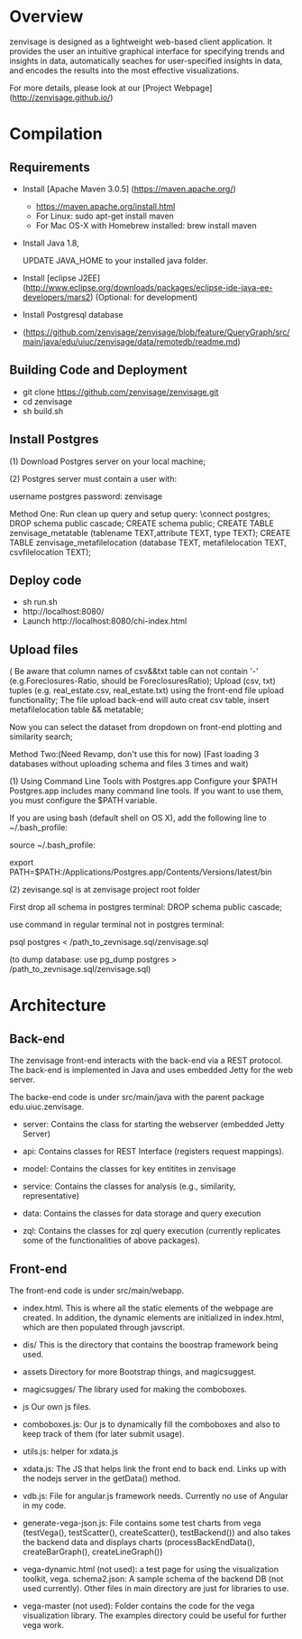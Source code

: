 # Overview
zenvisage is designed as a lightweight web-based client application. It provides the user an intuitive graphical interface for specifying trends and insights in data, automatically seaches for user-specified insights in data, and encodes the results into the most effective visualizations.

For more details, please look at our [Project Webpage] (http://zenvisage.github.io/)

# Compilation

## Requirements

* Install [Apache Maven 3.0.5] (https://maven.apache.org/) 
  * https://maven.apache.org/install.html
  * For Linux: sudo apt-get install maven
  * For Mac OS-X with Homebrew installed: brew install maven

* Install Java 1.8, 

  UPDATE JAVA_HOME to your installed java folder.

* Install [eclipse J2EE] (http://www.eclipse.org/downloads/packages/eclipse-ide-java-ee-developers/mars2) (Optional: for development) 

* Install Postgresql database

* (https://github.com/zenvisage/zenvisage/blob/feature/QueryGraph/src/main/java/edu/uiuc/zenvisage/data/remotedb/readme.md)


## Building Code and Deployment

*  git clone https://github.com/zenvisage/zenvisage.git
*  cd zenvisage
*  sh build.sh 

## Install Postgres
(1) Download Postgres server on your local machine;

(2) Postgres server must contain a user with:

username  postgres
password: zenvisage


Method One:
Run clean up query and setup query:
\connect postgres;
DROP schema public cascade;
CREATE schema public;
CREATE TABLE zenvisage_metatable (tablename TEXT,attribute TEXT, type TEXT);
CREATE TABLE zenvisage_metafilelocation (database TEXT, metafilelocation TEXT, csvfilelocation TEXT);



## Deploy code
*  sh run.sh
*  http://localhost:8080/
*  Launch http://localhost:8080/chi-index.html

## Upload files
( Be aware that column names of csv&&txt table can not contain '-' 
(e.g.Foreclosures-Ratio, should be ForeclosuresRatio);
Upload (csv, txt) tuples (e.g. real_estate.csv, real_estate.txt) using the front-end file upload functionality;
The file upload back-end will auto creat csv table, insert metafilelocation table && metatable;

Now you can select the dataset from dropdown on front-end plotting and similarity search;


Method Two:(Need Revamp, don't use this for now) (Fast loading 3 databases without uploading schema and files 3 times and wait)

(1)
Using Command Line Tools with Postgres.app
Configure your $PATH
Postgres.app includes many command line tools. If you want to use them, you must configure the $PATH variable.

If you are using bash (default shell on OS X), add the following line to ~/.bash_profile:

source  ~/.bash_profile:

export PATH=$PATH:/Applications/Postgres.app/Contents/Versions/latest/bin

(2)
zevisange.sql is at zenvisage project root folder

First drop all schema in postgres terminal: DROP schema public cascade;

use command in regular terminal not in postgres terminal:

psql postgres < /path_to_zevnisage.sql/zenvisage.sql

(to dump database: use pg_dump postgres > /path_to_zevnisage.sql/zenvisage.sql)

# Architecture

## Back-end

The zenvisage front-end interacts with the back-end via a REST
protocol. The back-end is implemented in Java and uses embedded Jetty
for the web server. 

The backe-end code is under src/main/java with the parent package edu.uiuc.zenvisage. 

* server: 
Contains the class for starting the webserver (embedded Jetty Server)

* api: 
Contains classes for REST Interface (registers request mappings).

* model: 
Contains the classes for key entitites in zenvisage

* service:
Contains the classes for analysis (e.g., similarity, representative)

* data:
Contains the classes for data storage and query execution

* zql:
Contains the classes for zql query execution (currently replicates some of the functionalities of above packages).



## Front-end
The front-end code is under src/main/webapp. 

* index.html. This is where all the static elements of the webpage are created. In addition, the dynamic elements are initialized in index.html, which are then populated through javscript. 

* dis/
This is the directory that contains the boostrap framework being used. 

* assets 
Directory for more Bootstrap things, and magicsuggest. 

* magicsugges/
The library used for making the comboboxes. 


* js Our own js files. 

* comboboxes.js: Our js to dynamically fill the comboboxes and also to keep track of them (for later submit usage).

* utils.js: helper for xdata.js

* xdata.js: The JS that helps link the front end to back end. Links up with the nodejs server in the getData() method. 

* vdb.js: File for angular.js framework needs. Currently no use of Angular in my code. 

* generate-vega-json.js: 
File contains some test charts from vega (testVega(), testScatter(), createScatter(), testBackend())
and also takes the backend data and displays charts (processBackEndData(), createBarGraph(), createLineGraph())


* vega-dynamic.html (not used): a test page for using the visualization toolkit, vega. 
schema2.json: A sample schema of the backend DB (not used currently). 
Other files in main directory are just for libraries to use. 


* vega-master (not used): Folder contains the code for the vega visualization library.
The examples directory could be useful for further vega work. 


